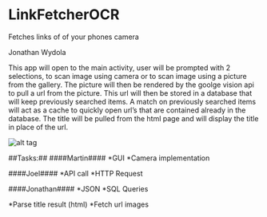 # LinkFetcherOCR
Fetches links of of your phones camera


Jonathan Wydola



This app will open to the main activity, user will be prompted with 2 selections, to scan image using camera or to scan image using a picture from the gallery. The picture will then be rendered by the goolge vision api to pull a url from the picture. This url will then be stored in a database that will keep previously searched items. A match on previously searched items will act as a cache to quickly open url’s that are contained already in the database. The title will be pulled from the html page and will display the title in place of the url.

![alt tag](http://i795.photobucket.com/albums/yy234/joel24478/Screen%20Shot%202016-11-01%20at%208.48.10%20PM_zpsy88hv2zc.png)

##Tasks:##
####Martin####
*GUI
*Camera implementation

####Joel####
*API call
*HTTP Request

####Jonathan####
*JSON
*SQL Queries


*Parse title result (html)
*Fetch url images

